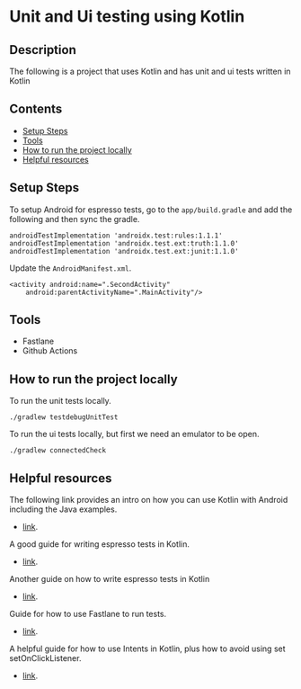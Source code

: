 # Unit and Ui testing using Kotlin

## Description

The following is a project that uses Kotlin and has unit and ui tests written in Kotlin

## Contents

- [Setup Steps](#setup-steps)
- [Tools](#tools)
- [How to run the project locally](#how-to-run-the-project-locally)
- [Helpful resources](#helpful-resources)

## Setup Steps

To setup Android for espresso tests, go to the `app/build.gradle` and add the following and then sync the gradle.

```
androidTestImplementation 'androidx.test:rules:1.1.1'
androidTestImplementation 'androidx.test.ext:truth:1.1.0'
androidTestImplementation 'androidx.test.ext:junit:1.1.0'
```

Update the `AndroidManifest.xml`.

```
<activity android:name=".SecondActivity"
    android:parentActivityName=".MainActivity"/>
```

## Tools
- Fastlane
- Github Actions 

## How to run the project locally

To run the unit tests locally.

```
./gradlew testdebugUnitTest
```

To run the ui tests locally, but first we need an emulator to be open.

```
./gradlew connectedCheck
```

## Helpful resources

The following link provides an intro on how you can use Kotlin with Android including the Java examples.
- [link](https://developer.android.com/kotlin/get-started).

A good guide for writing espresso tests in Kotlin.
- [link](https://www.raywenderlich.com/949489-espresso-testing-and-screen-robots-getting-started).

Another guide on how to write espresso tests in Kotlin
- [link](https://developer.android.com/training/testing/ui-testing/espresso-testing).

Guide for how to use Fastlane to run tests.
- [link](https://docs.fastlane.tools/getting-started/android/running-tests/).

A helpful guide for how to use Intents in Kotlin, plus how to avoid using set setOnClickListener.
- [link](https://developer.android.com/training/basics/firstapp/starting-activity#kotlin).
